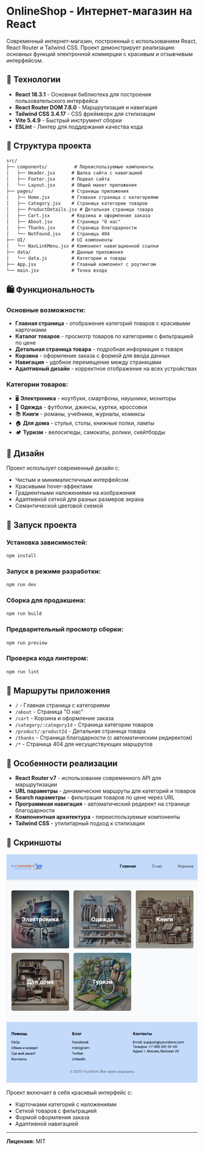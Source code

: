 # OnlineShop - Интернет-магазин на React

Современный интернет-магазин, построенный с использованием React, React Router и Tailwind CSS. Проект демонстрирует реализацию основных функций электронной коммерции с красивым и отзывчивым интерфейсом.

## 🚀 Технологии

- **React 18.3.1** - Основная библиотека для построения пользовательского интерфейса
- **React Router DOM 7.8.0** - Маршрутизация и навигация
- **Tailwind CSS 3.4.17** - CSS фреймворк для стилизации
- **Vite 5.4.9** - Быстрый инструмент сборки
- **ESLint** - Линтер для поддержания качества кода

## 📁 Структура проекта

```
src/
├── components/          # Переиспользуемые компоненты
│   ├── Header.jsx      # Шапка сайта с навигацией
│   ├── Footer.jsx      # Подвал сайта
│   └── Layout.jsx      # Общий макет приложения
├── pages/              # Страницы приложения
│   ├── Home.jsx        # Главная страница с категориями
│   ├── Category.jsx    # Страница категории товаров
│   ├── ProductDetails.jsx # Детальная страница товара
│   ├── Cart.jsx        # Корзина и оформление заказа
│   ├── About.jsx       # Страница "О нас"
│   ├── Thanks.jsx      # Страница благодарности
│   └── NotFound.jsx    # Страница 404
├── UI/                 # UI компоненты
│   └── NavLinkMenu.jsx # Компонент навигационной ссылки
├── data/               # Данные приложения
│   └── data.js         # Категории и товары
├── App.jsx             # Главный компонент с роутингом
└── main.jsx            # Точка входа
```

## 🛍️ Функциональность

### Основные возможности:
- **Главная страница** - отображение категорий товаров с красивыми карточками
- **Каталог товаров** - просмотр товаров по категориям с фильтрацией по цене
- **Детальная страница товара** - подробная информация о товаре
- **Корзина** - оформление заказа с формой для ввода данных
- **Навигация** - удобное перемещение между страницами
- **Адаптивный дизайн** - корректное отображение на всех устройствах

### Категории товаров:
- 🖥️ **Электроника** - ноутбуки, смартфоны, наушники, мониторы
- 👕 **Одежда** - футболки, джинсы, куртки, кроссовки
- 📚 **Книги** - романы, учебники, журналы, комиксы
- 🏠 **Для дома** - стулья, столы, книжные полки, лампы
- 🏕️ **Туризм** - велосипеды, самокаты, ролики, скейтборды

## 🎨 Дизайн

Проект использует современный дизайн с:
- Чистым и минималистичным интерфейсом
- Красивыми hover-эффектами
- Градиентными наложениями на изображения
- Адаптивной сеткой для разных размеров экрана
- Семантической цветовой схемой

## 🚀 Запуск проекта

### Установка зависимостей:
```bash
npm install
```

### Запуск в режиме разработки:
```bash
npm run dev
```

### Сборка для продакшена:
```bash
npm run build
```

### Предварительный просмотр сборки:
```bash
npm run preview
```

### Проверка кода линтером:
```bash
npm run lint
```

## 📱 Маршруты приложения

- `/` - Главная страница с категориями
- `/about` - Страница "О нас"
- `/cart` - Корзина и оформление заказа
- `/category/:categoryId` - Страница категории товаров
- `/product/:productId` - Детальная страница товара
- `/thanks` - Страница благодарности (с автоматическим редиректом)
- `/*` - Страница 404 для несуществующих маршрутов

## 🔧 Особенности реализации

- **React Router v7** - использование современного API для маршрутизации
- **URL параметры** - динамические маршруты для категорий и товаров
- **Search параметры** - фильтрация товаров по цене через URL
- **Программная навигация** - автоматический редирект на странице благодарности
- **Компонентная архитектура** - переиспользуемые компоненты
- **Tailwind CSS** - утилитарный подход к стилизации

## 📸 Скриншоты

![Пример интерфейса OnlineShop](./example.png)

Проект включает в себя красивый интерфейс с:
- Карточками категорий с наложениями
- Сеткой товаров с фильтрацией
- Формой оформления заказа
- Адаптивной навигацией

---


**Лицензия:** MIT
